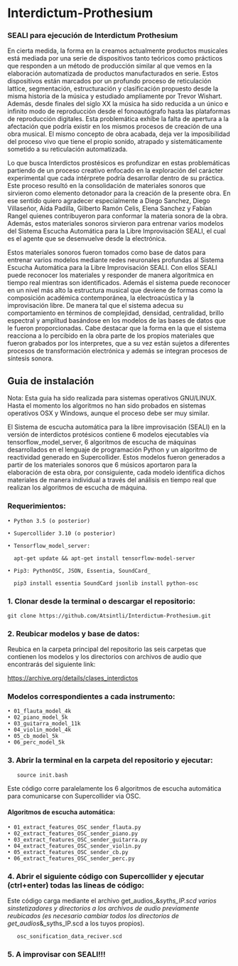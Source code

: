 # Interdictum-Prothesium
### SEALI para ejecución de Interdictum Prothesium

En cierta medida, la forma en la creamos actualmente productos musicales está mediada por una serie de dispositivos tanto teóricos como prácticos que responden a un método de producción similar al que vemos en la elaboración automatizada de productos manufacturados en serie. Estos dispositivos están marcados por un profundo proceso de reticulación lattice, segmentación, estructuración y clasificación propuesto desde la misma historia de la música y estudiado ampliamente por Trevor Wishart. Además, desde finales del siglo XX la música ha sido reducida a un único e infinito modo de reproducción desde el fonoautógrafo hasta las plataformas de reproducción digitales. Esta problemática exhibe la falta de apertura a la afectación que podría existir en los mismos procesos de creación de una obra musical. El mismo concepto de obra acabada, deja ver la imposibilidad del proceso vivo que tiene el propio sonido, atrapado y sistemáticamente sometido a su reticulación automatizada.   

Lo que busca Interdictos prostésicos es profundizar en estas problemáticas partiendo de un proceso creativo enfocado en la exploración del carácter experimental que cada intérprete podría desarrollar dentro de su práctica. Este proceso resultó en la consolidación de materiales sonoros que sirvieron como elemento detonador para la creación de la presente obra. En ese sentido quiero agradecer especialmente a Diego Sanchez, Diego Villaseñor, Aída Padilla, Gilberto Ramón Celis, Elena Sanchez y Fabían Rangel quienes  contribuyeron para conformar la materia sonora de la obra. Además, estos materiales sonoros sirvieron para entrenar varios modelos del Sistema Escucha Automática para la Libre Improvisación SEALI, el cual es el agente que se desenvuelve desde la electrónica.

Estos materiales sonoros fueron tomados como base de datos para entrenar varios modelos mediante redes neuronales profundas al Sistema Escucha Automática para la Libre Improvisación SEALI. Con ellos SEALI puede reconocer los materiales y responder de manera algorítmica en tiempo real mientras son identificados. Además el sistema puede reconocer en un nivel más alto la estructura musical que deviene de formas como la composición académica contemporánea, la electroacústica y la improvisación libre. De manera tal que el sistema adecua su comportamiento en términos de complejidad, densidad, centralidad, brillo espectral y amplitud basándose en los modelos de las bases de datos que le fueron proporcionadas. Cabe destacar que la forma en la que el sistema reacciona a lo percibido en la obra parte de los propios materiales que fueron grabados por los interpretes, que a su vez están sujetos a diferentes procesos de transformación electrónica y además se integran procesos de síntesis sonora.

## Guia de instalación

Nota: Esta guia ha sido realizada para sistemas operativos GNU/LINUX. Hasta el momento los algoritmos no han sido probados en sistemas operativos OSX y Windows, aunque el proceso debe ser muy similar.

El Sistema de escucha automática para la libre improvisación (SEALI) en la versión de interdictos protésicos contiene 6 modelos ejecutables vía tensorflow_model_server, 6 algoritmos de escucha de máquinas desarrollados en el lenguaje de programación Python y un algoritmo de reactividad generado en Supercollider. Estos modelos fueron generados a partir de los materiales sonoros que 6 músicos aportaron para la elaboración de esta obra, por consiguiente, cada modelo identifica dichos materiales de manera individual a través del análisis en tiempo real que realizan los algoritmos de escucha de máquina.

### Requerimientos:

    • Python 3.5 (o posterior)

    • Supercollider 3.10 (o posterior)

    • Tensorflow_model_server:

      apt-get update && apt-get install tensorflow-model-server

    • Pip3: PythonOSC, JSON, Essentia, SoundCard_

      pip3 install essentia SoundCard jsonlib install python-osc

### 1. Clonar desde la terminal o descargar el repositorio:

    git clone https://github.com/Atsintli/Interdictum-Prothesium.git
    
### 2. Reubicar modelos y base de datos:
Reubica en la carpeta principal del repositorio las seis carpetas que contienen los modelos y los directorios con archivos de audio que encontrarás del siguiente link:

   https://archive.org/details/clases_interdictos
       
### Modelos correspondientes a cada instrumento:    

    • 01_flauta_model_4k
    • 02_piano_model_5k
    • 03_guitarra_model_11k
    • 04_violin_model_4k
    • 05_cb_model_5k
    • 06_perc_model_5k
    
### 3. Abrir la terminal en la carpeta del repositorio y ejecutar:

       source init.bash
       
Este código corre paralelamente los 6 algoritmos de escucha automática para comunicarse con Supercollider via OSC.

#### Algoritmos de escucha automática:

    • 01_extract_features_OSC_sender_flauta.py
    • 02_extract_features_OSC_sender_piano.py
    • 03_extract_features_OSC_sender_guitarra.py
    • 04_extract_features_OSC_sender_violin.py
    • 05_extract_features_OSC_sender_cb.py
    • 06_extract_features_OSC_sender_perc.py

### 4. Abrir el siguiente código con Supercollider y ejecutar (ctrl+enter) todas las lineas de código:
Este código carga mediante el archivo get_audios_&_syths_IP.scd varios sinstetizadores y directorios a los archivos de audio previamente reubicados (es necesario cambiar todos los directorios de get_audios_&_syths_IP.scd a los tuyos propios).

       osc_sonification_data_reciver.scd

### 5. A improvisar con SEALI!!!
